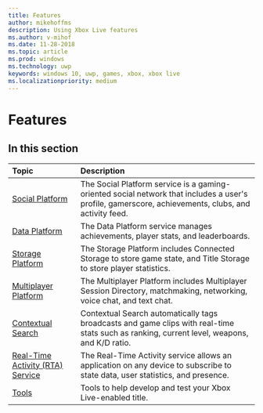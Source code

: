 ```yaml
---
title: Features
author: mikehoffms
description: Using Xbox Live features
ms.author: v-mihof
ms.date: 11-28-2018
ms.topic: article
ms.prod: windows
ms.technology: uwp
keywords: windows 10, uwp, games, xbox, xbox live
ms.localizationpriority: medium
---
```


# Features

## In this section

| Topic                                                                                                                                             | Description                                                                                                   |
|:--------------------------------------------------------------------------------------------------------------------------------------------------|:--------------------------------------------------------------------------------------------------------------|
| [Social Platform](social-platform/social-platform.md) | The Social Platform service is a gaming-oriented social network that includes a user's profile, gamerscore, achievements, clubs, and activity feed. |
| [Data Platform](data-platform/data-platform.md) | The Data Platform service manages achievements, player stats, and leaderboards. |
| [Storage Platform](storage-platform/storage-platform.md) | The Storage Platform includes Connected Storage to store game state, and Title Storage to store player statistics. |
| [Multiplayer Platform](multiplayer/multiplayer-platform.md) | The Multiplayer Platform includes Multiplayer Session Directory, matchmaking, networking, voice chat, and text chat. |
| [Contextual Search](contextual-search/contextual-search.md) | Contextual Search automatically tags broadcasts and game clips with real-time stats such as ranking, current level, weapons, and K/D ratio. |
| [Real-Time Activity (RTA) Service](real-time-activity-service/real-time-activity-service.md) | The Real-Time Activity service allows an application on any device to subscribe to state data, user statistics, and presence. |
| [Tools](tools/tools.md) | Tools to help develop and test your Xbox Live-enabled title. |
